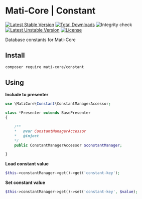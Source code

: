 # Mati-Core | Constant

[![Latest Stable Version](https://poser.pugx.org/mati-core/constant/v)](//packagist.org/packages/mati-core/constant)
[![Total Downloads](https://poser.pugx.org/mati-core/constant/downloads)](//packagist.org/packages/mati-core/constant)
![Integrity check](https://github.com/mati-core/constant/workflows/Integrity%20check/badge.svg)
[![Latest Unstable Version](https://poser.pugx.org/mati-core/constant/v/unstable)](//packagist.org/packages/mati-core/constant)
[![License](https://poser.pugx.org/mati-core/constant/license)](//packagist.org/packages/mati-core/constant)

Database constants for Mati-Core

Install
-------

```bash
composer require mati-core/constant
```

Using
-----

**Include to presenter**
```php
use \MatiCore\Constant\ConstantManagerAccessor;

class *Presenter extends BasePresenter
{

    /**
    *   @var ConstantManagerAccessor
    *   @inject 
    */
    public ConstantManagerAccessor $constantManager;

}
```

**Load constant value**

```php
$this->constantManager->get()->get('constant-key');
```

**Set constant value**

```php
$this->constantManager->get()->set('constant-key', $value);
```
